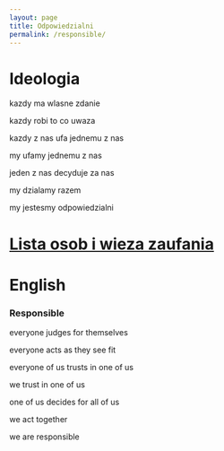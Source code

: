```yaml
---
layout: page
title: Odpowiedzialni
permalink: /responsible/
---
```


# Ideologia

kazdy ma wlasne zdanie

kazdy robi to co uwaza

kazdy z nas ufa jednemu z nas

my ufamy jednemu z nas

jeden z nas decyduje za nas

my dzialamy razem

my jestesmy odpowiedzialni

# [Lista osob i wieza zaufania](https://towers-of-trust.herokuapp.com/show_group/3?tab=members)

# English

### Responsible

everyone judges for themselves

everyone acts as they see fit

everyone of us trusts in one of us

we trust in one of us

one of us decides for all of us

we act together

we are responsible
